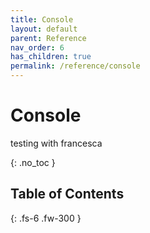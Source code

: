 ```yaml
---
title: Console
layout: default
parent: Reference
nav_order: 6
has_children: true
permalink: /reference/console
---
```

# Console



testing with francesca 

{: .no_toc }

## Table of Contents



{: .fs-6 .fw-300 }